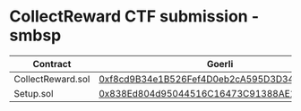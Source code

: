 # CollectReward CTF submission - smbsp

| Contract          | Goerli                                                                                                                       |
| ----------------- | ---------------------------------------------------------------------------------------------------------------------------- |
| CollectReward.sol | [0xf8cd9B34e1B526Fef4D0eb2cA595D3D349F2301a](https://goerli.etherscan.io/address/0xf8cd9B34e1B526Fef4D0eb2cA595D3D349F2301a) |
| Setup.sol         | [0x838Ed804d95044516C16473C91388AE195da0B76](https://goerli.etherscan.io/address/0x838Ed804d95044516C16473C91388AE195da0B76) |
